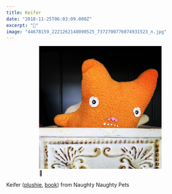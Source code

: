 ```yaml
---
title: Keifer
date: "2018-11-25T06:03:09.000Z"
excerpt: "👹"
image: "44678159_2221262148090525_7372700776074931523_n.jpg"
---
```


<div style="max-width: 408px; margin: 0 auto"><figure>
<img src="44678159_2221262148090525_7372700776074931523_n.jpg"
     alt="Keifer" /><br />
<figcaption style="font-style: normal">👹</figcaption>
</figure></div>

Keifer ([plushie](https://www.naughtynaughtypetsstore.com/product/kiefer), [book](https://www.amazon.com/dp/0786808861/)) from Naughty Naughty Pets
